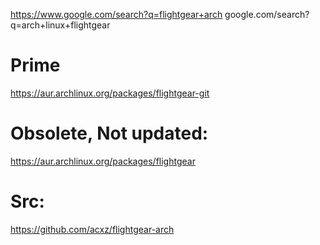https://www.google.com/search?q=flightgear+arch
google.com/search?q=arch+linux+flightgear

# Prime
https://aur.archlinux.org/packages/flightgear-git

# Obsolete, Not updated:
https://aur.archlinux.org/packages/flightgear

# Src:
https://github.com/acxz/flightgear-arch
